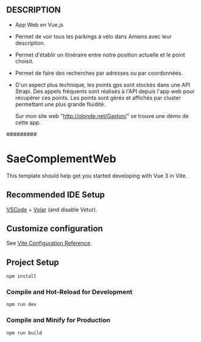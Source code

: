
## DESCRIPTION

- App Web en Vue.js
- Permet de voir tous les parkings à vélo dans Amiens avec leur description.
- Permet d'établir un itinéraire entre notre position actuelle et le point choisit.
- Permet de faire des recherches par adresses ou par coordonnées.
- D'un aspect plus technique, les points gps sont stockés dans une API Strapi. Des appels fréquents sont réalisés à l'API depuis l'app web pour récupérer ces points. Les points sont gérés et affichés par cluster permettant une plus grande fluidité.

  Sur mon site web "http://olonde.net/Gaston/" se trouve une démo de cette app.



 ######### 


# SaeComplementWeb

This template should help get you started developing with Vue 3 in Vite.

## Recommended IDE Setup

[VSCode](https://code.visualstudio.com/) + [Volar](https://marketplace.visualstudio.com/items?itemName=Vue.volar) (and disable Vetur).

## Customize configuration

See [Vite Configuration Reference](https://vitejs.dev/config/).

## Project Setup

```sh
npm install
```

### Compile and Hot-Reload for Development

```sh
npm run dev
```

### Compile and Minify for Production

```sh
npm run build
```


